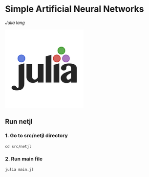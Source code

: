 # Simple Artificial Neural Networks

_Julia lang_

![Julia lang Logo](docs/julia-lang.png "Julia Logo")

## Run netjl

### 1. Go to src/netjl directory

```
cd src/netjl
```

### 2. Run main file

```
julia main.jl
```
